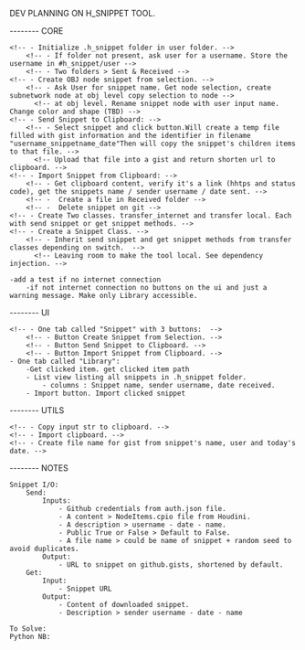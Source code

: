 DEV PLANNING ON H_SNIPPET TOOL.


-------- CORE

    <!-- - Initialize .h_snippet folder in user folder. -->
        <!-- - If folder not present, ask user for a username. Store the username in #h_snippet/user -->
        <!-- - Two folders > Sent & Received -->
    <!-- - Create OBJ node snippet from selection. -->
        <!-- - Ask User for snippet name. Get node selection, create subnetwork node at obj level copy selection to node -->
          <!-- at obj level. Rename snippet node with user input name. Change color and shape (TBD) -->
    <!-- - Send Snippet to Clipboard: -->
        <!-- - Select snippet and click button.Will create a temp file filled with gist information and the identifier in filename "username_snippetname_date"Then will copy the snippet's children items to that file. -->
          <!-- Upload that file into a gist and return shorten url to clipboard. -->
    <!-- - Import Snippet from Clipboard: -->
        <!-- - Get clipboard content, verify it's a link (hhtps and status code), get the snippets name / sender username / date sent. -->
        <!-- -  Create a file in Received folder -->
        <!-- -  Delete snippet on git -->
    <!-- - Create Two classes. transfer_internet and transfer local. Each with send snippet or get snippet methods. -->
    <!-- - Create a Snippet Class. -->
        <!-- - Inherit send snippet and get snippet methods from transfer classes depending on switch.  -->
          <!-- Leaving room to make the tool local. See dependency injection. -->

    -add a test if no internet connection
        -if not internet connection no buttons on the ui and just a warning message. Make only Library accessible.

-------- UI

    <!-- - One tab called "Snippet" with 3 buttons:  -->
        <!-- - Button Create Snippet from Selection. -->
        <!-- - Button Send Snippet to Clipboard. -->
        <!-- - Button Import Snippet from Clipboard. -->
    - One tab called "Library":
        -Get clicked item. get clicked item path
        - List view listing all snippets in .h_snippet folder.
            - columns : Snippet name, sender username, date received.
        - Import button. Import clicked snippet

-------- UTILS

    <!-- - Copy input str to clipboard. -->
    <!-- - Import clipboard. -->
    <!-- - Create file name for gist from snippet's name, user and today's date. -->

-------- NOTES

    Snippet I/O:
        Send:
            Inputs:
                - Github credentials from auth.json file.
                - A content > NodeItems.cpio file from Houdini.
                - A description > username - date - name.
                - Public True or False > Default to False.
                - A file name > could be name of snippet + random seed to avoid duplicates.
            Output:
                - URL to snippet on github.gists, shortened by default.
        Get:
            Input:
                - Snippet URL
            Output:
                - Content of downloaded snippet.
                - Description > sender username - date - name

    To Solve:
    Python NB:
























